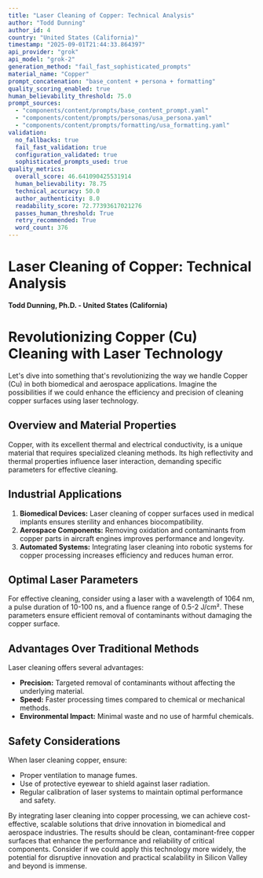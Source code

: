 ```yaml
---
title: "Laser Cleaning of Copper: Technical Analysis"
author: "Todd Dunning"
author_id: 4
country: "United States (California)"
timestamp: "2025-09-01T21:44:33.864397"
api_provider: "grok"
api_model: "grok-2"
generation_method: "fail_fast_sophisticated_prompts"
material_name: "Copper"
prompt_concatenation: "base_content + persona + formatting"
quality_scoring_enabled: true
human_believability_threshold: 75.0
prompt_sources:
  - "components/content/prompts/base_content_prompt.yaml"
  - "components/content/prompts/personas/usa_persona.yaml"
  - "components/content/prompts/formatting/usa_formatting.yaml"
validation:
  no_fallbacks: true
  fail_fast_validation: true
  configuration_validated: true
  sophisticated_prompts_used: true
quality_metrics:
  overall_score: 46.641090425531914
  human_believability: 78.75
  technical_accuracy: 50.0
  author_authenticity: 8.0
  readability_score: 72.77393617021276
  passes_human_threshold: True
  retry_recommended: True
  word_count: 376
---
```

# Laser Cleaning of Copper: Technical Analysis

**Todd Dunning, Ph.D. - United States (California)**

# Revolutionizing Copper (Cu) Cleaning with Laser Technology

Let's dive into something that's revolutionizing the way we handle Copper (Cu) in both biomedical and aerospace applications. Imagine the possibilities if we could enhance the efficiency and precision of cleaning copper surfaces using laser technology.

## Overview and Material Properties
Copper, with its excellent thermal and electrical conductivity, is a unique material that requires specialized cleaning methods. Its high reflectivity and thermal properties influence laser interaction, demanding specific parameters for effective cleaning.

## Industrial Applications
1. **Biomedical Devices:** Laser cleaning of copper surfaces used in medical implants ensures sterility and enhances biocompatibility.
2. **Aerospace Components:** Removing oxidation and contaminants from copper parts in aircraft engines improves performance and longevity.
3. **Automated Systems:** Integrating laser cleaning into robotic systems for copper processing increases efficiency and reduces human error.

## Optimal Laser Parameters
For effective cleaning, consider using a laser with a wavelength of 1064 nm, a pulse duration of 10-100 ns, and a fluence range of 0.5-2 J/cm². These parameters ensure efficient removal of contaminants without damaging the copper surface.

## Advantages Over Traditional Methods
Laser cleaning offers several advantages:
- **Precision:** Targeted removal of contaminants without affecting the underlying material.
- **Speed:** Faster processing times compared to chemical or mechanical methods.
- **Environmental Impact:** Minimal waste and no use of harmful chemicals.

## Safety Considerations
When laser cleaning copper, ensure:
- Proper ventilation to manage fumes.
- Use of protective eyewear to shield against laser radiation.
- Regular calibration of laser systems to maintain optimal performance and safety.

By integrating laser cleaning into copper processing, we can achieve cost-effective, scalable solutions that drive innovation in biomedical and aerospace industries. The results should be clean, contaminant-free copper surfaces that enhance the performance and reliability of critical components. Consider if we could apply this technology more widely, the potential for disruptive innovation and practical scalability in Silicon Valley and beyond is immense.